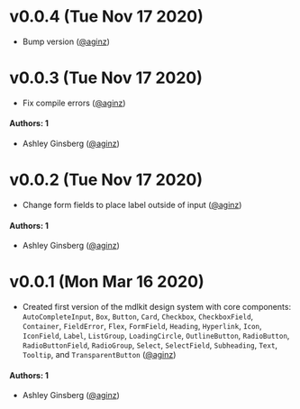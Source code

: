 # v0.0.4 (Tue Nov 17 2020)

- Bump version ([@aginz](https://github.com/aginz))

# v0.0.3 (Tue Nov 17 2020)

- Fix compile errors ([@aginz](https://github.com/aginz))

#### Authors: 1

- Ashley Ginsberg ([@aginz](https://github.com/aginz))
# v0.0.2 (Tue Nov 17 2020)

- Change form fields to place label outside of input ([@aginz](https://github.com/aginz))

#### Authors: 1

- Ashley Ginsberg ([@aginz](https://github.com/aginz))
# v0.0.1 (Mon Mar 16 2020)

- Created first version of the mdlkit design system with core components:
  `AutoCompleteInput`, `Box`, `Button`, `Card`, `Checkbox`, `CheckboxField`,
  `Container`, `FieldError`, `Flex`, `FormField`, `Heading`, `Hyperlink`, `Icon`,
  `IconField`, `Label`, `ListGroup`, `LoadingCircle`, `OutlineButton`,
  `RadioButton`, `RadioButtonField`, `RadioGroup`, `Select`, `SelectField`,
  `Subheading`, `Text`, `Tooltip`, and `TransparentButton` ([@aginz](https://github.com/aginz))

#### Authors: 1

- Ashley Ginsberg ([@aginz](https://github.com/aginz))
